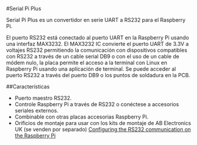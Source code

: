 <!--
---
name: Serial Pi Plus
class: board
type: com
formfactor: HAT
manufacturer: AB Electronics UK
description: UART to RS232 Converter
url: https://www.abelectronics.co.uk/p/51/serial-pi-plus
github: https://github.com/abelectronicsuk
schematic: https://www.abelectronics.co.uk/docs/pdf/schematic-serial-pi-plus.pdf
buy: https://www.abelectronics.co.uk/p/51/serial-pi-plus
image: 'ab-serial-pi-plus.png'
pincount: 40
eeprom: no
power:
  '1':
ground:
  '6':
  '14':
  '20':
  '25':
  '30':
  '34':
  '39':
pin:
  '8':
    mode: UART
  '10':
    mode: UART
-->
#Serial Pi Plus

Serial Pi Plus es un convertidor en serie UART a RS232 para el Raspberry Pi.

El puerto RS232 está conectado al puerto UART en la Raspberry Pi usando una interfaz MAX3232. El MAX3232 IC convierte el puerto UART de 3.3V a voltajes RS232 permitiendo la comunicación con dispositivos compatibles con RS232 a través de un cable serial DB9 o con el uso de un cable de módem nulo, la placa permite el acceso a la terminal con Linux en Raspberry Pi usando una aplicación de terminal. Se puede acceder al puerto RS232 a través del puerto DB9 o los puntos de soldadura en la PCB.

##Características

- Puerto maestro RS232.
- Controle Raspberry Pi a través de RS232 o conéctese a accesorios seriales externos.
- Combinable con otras placas accesorias Raspberry Pi.
- Orificios de montaje para usar con los kits de montaje de AB Electronics UK (se venden por separado)
[Configuring the RS232 communication on the Raspberry Pi](https://www.abelectronics.co.uk/kb/article/20/raspberry-pi-serial-port-usage)

